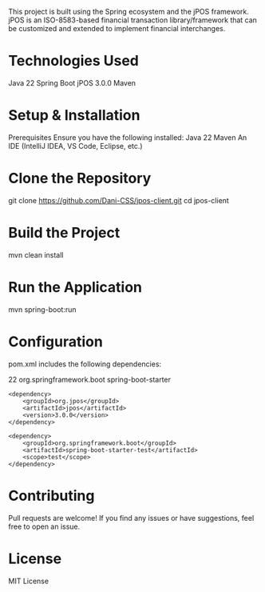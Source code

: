 This project is built using the Spring ecosystem and the jPOS framework.
jPOS is an ISO-8583-based financial transaction library/framework that can be customized and extended to implement financial interchanges.

# Technologies Used
Java 22
Spring Boot
jPOS 3.0.0
Maven
 
# Setup & Installation
Prerequisites
Ensure you have the following installed:
Java 22
Maven
An IDE (IntelliJ IDEA, VS Code, Eclipse, etc.)

# Clone the Repository
git clone https://github.com/Dani-CSS/jpos-client.git
cd jpos-client

# Build the Project
mvn clean install

# Run the Application
mvn spring-boot:run

# Configuration
pom.xml includes the following dependencies:

<properties>
    <java.version>22</java.version>
</properties>

<dependencies>
    <dependency>
        <groupId>org.springframework.boot</groupId>
        <artifactId>spring-boot-starter</artifactId>
    </dependency>

    <dependency>
        <groupId>org.jpos</groupId>
        <artifactId>jpos</artifactId>
        <version>3.0.0</version>
    </dependency>

    <dependency>
        <groupId>org.springframework.boot</groupId>
        <artifactId>spring-boot-starter-test</artifactId>
        <scope>test</scope>
    </dependency>
</dependencies>


# Contributing
Pull requests are welcome! If you find any issues or have suggestions, feel free to open an issue.

# License
MIT License
